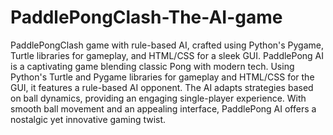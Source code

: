 # PaddlePongClash-The-AI-game
 PaddlePongClash game with rule-based AI, crafted using Python's Pygame, Turtle libraries for gameplay, and HTML/CSS for a sleek GUI.
PaddlePong AI is a captivating game blending classic Pong with modern tech. Using Python's Turtle and Pygame libraries for gameplay and HTML/CSS for the GUI, it features a rule-based AI opponent. The AI adapts strategies based on ball dynamics, providing an engaging single-player experience. With smooth ball movement and an appealing interface, PaddlePong AI offers a nostalgic yet innovative gaming twist.
